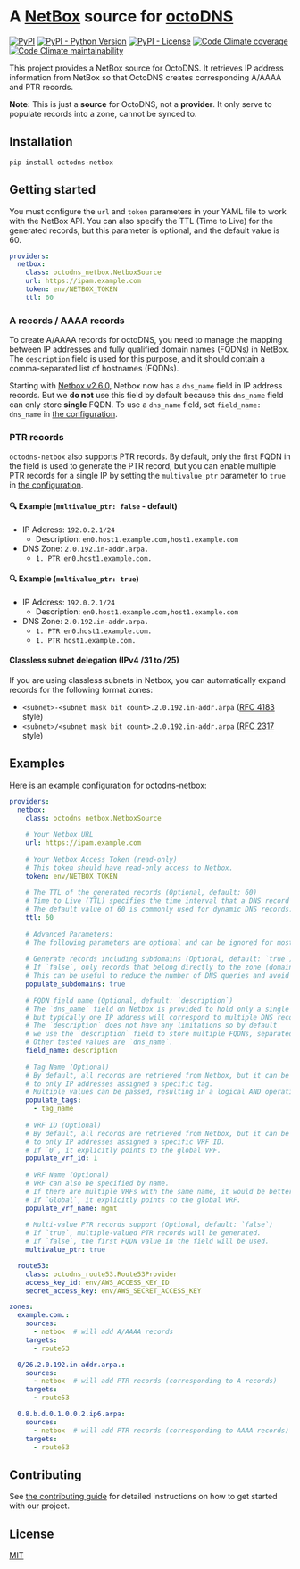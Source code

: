 #  A [NetBox](https://github.com/digitalocean/netbox) source for [octoDNS](https://github.com/github/octodns/)

[![PyPI](https://img.shields.io/pypi/v/octodns-netbox)](https://pypi.python.org/pypi/octodns-netbox)
[![PyPI - Python Version](https://img.shields.io/pypi/pyversions/octodns-netbox)](https://pypi.python.org/pypi/octodns-netbox)
[![PyPI - License](https://img.shields.io/pypi/l/octodns-netbox)](LICENSE)
[![Code Climate coverage](https://img.shields.io/codeclimate/coverage/sukiyaki/octodns-netbox)](https://codeclimate.com/github/sukiyaki/octodns-netbox)
[![Code Climate maintainability](https://img.shields.io/codeclimate/maintainability/sukiyaki/octodns-netbox)](https://codeclimate.com/github/sukiyaki/octodns-netbox)

This project provides a NetBox source for OctoDNS. It retrieves IP address information from NetBox so that OctoDNS creates corresponding A/AAAA and PTR records.

**Note:** This is just a **source** for OctoDNS, not a **provider**. It only serve to populate records into a zone, cannot be synced to.

## Installation

```
pip install octodns-netbox
```

## Getting started

You must configure the `url` and `token` parameters in your YAML file to work with the NetBox API. You can also specify the TTL (Time to Live) for the generated records, but this parameter is optional, and the default value is 60.

```yaml
providers:
  netbox:
    class: octodns_netbox.NetboxSource
    url: https://ipam.example.com
    token: env/NETBOX_TOKEN
    ttl: 60
```

### A records / AAAA records

To create A/AAAA records for octoDNS, you need to manage the mapping between IP addresses and fully qualified domain names (FQDNs) in NetBox. The `description` field is used for this purpose, and it should contain a comma-separated list of hostnames (FQDNs).

Starting with [Netbox v2.6.0](https://github.com/netbox-community/netbox/issues/166), Netbox now has a `dns_name` field in IP address records. But we **do not** use this field by default because this `dns_name` field can only store **single** FQDN. To use a `dns_name` field, set `field_name: dns_name` in [the configuration](#examples).

### PTR records

`octodns-netbox` also supports PTR records. By default, only the first FQDN in the field is used to generate the PTR record, but you can enable multiple PTR records for a single IP by setting the `multivalue_ptr` parameter to `true` in [the configuration](#examples).

#### 🔍 Example (`multivalue_ptr: false` - default)
- IP Address: `192.0.2.1/24`
  - Description: `en0.host1.example.com,host1.example.com`
- DNS Zone: `2.0.192.in-addr.arpa.`
  - `1. PTR en0.host1.example.com.`

#### 🔍 Example (`multivalue_ptr: true`)
- IP Address: `192.0.2.1/24`
  - Description: `en0.host1.example.com,host1.example.com`
- DNS Zone: `2.0.192.in-addr.arpa.`
  - `1. PTR en0.host1.example.com.`
  - `1. PTR host1.example.com.`

#### Classless subnet delegation (IPv4 /31 to /25)

If you are using classless subnets in Netbox, you can automatically expand records for the following format zones:

- `<subnet>-<subnet mask bit count>.2.0.192.in-addr.arpa` ([RFC 4183](https://www.rfc-editor.org/rfc/rfc4183.html) style)
- `<subnet>/<subnet mask bit count>.2.0.192.in-addr.arpa` ([RFC 2317](https://www.ietf.org/rfc/rfc2317.html) style)

## Examples

Here is an example configuration for octodns-netbox:

```yaml
providers:
  netbox:
    class: octodns_netbox.NetboxSource
    
    # Your Netbox URL
    url: https://ipam.example.com
    
    # Your Netbox Access Token (read-only)
    # This token should have read-only access to Netbox.
    token: env/NETBOX_TOKEN
    
    # The TTL of the generated records (Optional, default: 60)
    # Time to Live (TTL) specifies the time interval that a DNS record is stored in cache.
    # The default value of 60 is commonly used for dynamic DNS records.
    ttl: 60
    
    # Advanced Parameters:
    # The following parameters are optional and can be ignored for most use cases.
    
    # Generate records including subdomains (Optional, default: `true`)
    # If `false`, only records that belong directly to the zone (domain) will be generated.
    # This can be useful to reduce the number of DNS queries and avoid `SubzoneRecordException` errors.
    populate_subdomains: true
    
    # FQDN field name (Optional, default: `description`)
    # The `dns_name` field on Netbox is provided to hold only a single name,
    # but typically one IP address will correspond to multiple DNS records (FQDNs).
    # The `description` does not have any limitations so by default
    # we use the `description` field to store multiple FQDNs, separated by commas.
    # Other tested values are `dns_name`.
    field_name: description
    
    # Tag Name (Optional)
    # By default, all records are retrieved from Netbox, but it can be restricted
    # to only IP addresses assigned a specific tag.
    # Multiple values can be passed, resulting in a logical AND operation.
    populate_tags:
      - tag_name
    
    # VRF ID (Optional)
    # By default, all records are retrieved from Netbox, but it can be restricted
    # to only IP addresses assigned a specific VRF ID.
    # If `0`, it explicitly points to the global VRF.
    populate_vrf_id: 1
    
    # VRF Name (Optional)
    # VRF can also be specified by name.
    # If there are multiple VRFs with the same name, it would be better to use `populate_vrf_id`.
    # If `Global`, it explicitly points to the global VRF.
    populate_vrf_name: mgmt
    
    # Multi-value PTR records support (Optional, default: `false`)
    # If `true`, multiple-valued PTR records will be generated.
    # If `false`, the first FQDN value in the field will be used.
    multivalue_ptr: true

  route53:
    class: octodns_route53.Route53Provider
    access_key_id: env/AWS_ACCESS_KEY_ID
    secret_access_key: env/AWS_SECRET_ACCESS_KEY

zones:
  example.com.:
    sources:
      - netbox  # will add A/AAAA records
    targets:
      - route53

  0/26.2.0.192.in-addr.arpa.:
    sources:
      - netbox  # will add PTR records (corresponding to A records)
    targets:
      - route53

  0.8.b.d.0.1.0.0.2.ip6.arpa:
    sources:
      - netbox  # will add PTR records (corresponding to AAAA records)
    targets:
      - route53
```

## Contributing
See [the contributing guide](CONTRIBUTING.md) for detailed instructions on how to get started with our project.

## License
[MIT](https://choosealicense.com/licenses/mit/)
